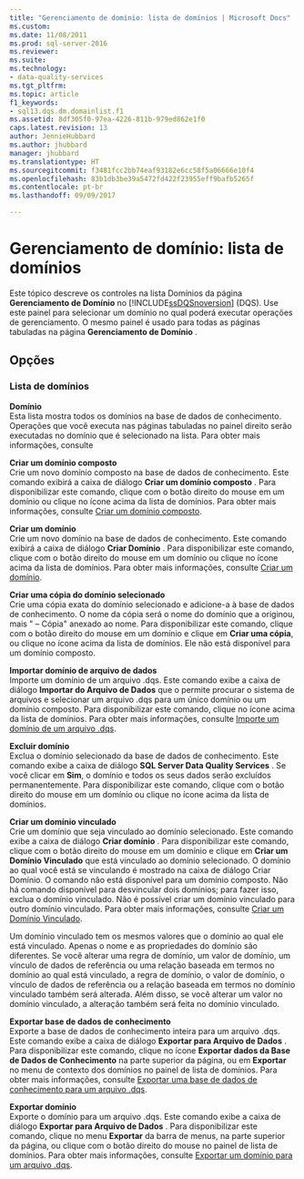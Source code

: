 ```yaml
---
title: "Gerenciamento de domínio: lista de domínios | Microsoft Docs"
ms.custom: 
ms.date: 11/08/2011
ms.prod: sql-server-2016
ms.reviewer: 
ms.suite: 
ms.technology:
- data-quality-services
ms.tgt_pltfrm: 
ms.topic: article
f1_keywords:
- sql13.dqs.dm.domainlist.f1
ms.assetid: 8df305f0-97ea-4226-811b-979ed862e1f0
caps.latest.revision: 13
author: JennieHubbard
ms.author: jhubbard
manager: jhubbard
ms.translationtype: HT
ms.sourcegitcommit: f3481fcc2bb74eaf93182e6cc58f5a06666e10f4
ms.openlocfilehash: 83b1db3be39a5472fd422f23955eff9bafb5265f
ms.contentlocale: pt-br
ms.lasthandoff: 09/09/2017

---
```

# <a name="domain-management-domain-list"></a>Gerenciamento de domínio: lista de domínios
  Este tópico descreve os controles na lista Domínios da página **Gerenciamento de Domínio** no [!INCLUDE[ssDQSnoversion](../includes/ssdqsnoversion-md.md)] (DQS). Use este painel para selecionar um domínio no qual poderá executar operações de gerenciamento. O mesmo painel é usado para todas as páginas tabuladas na página **Gerenciamento de Domínio** .  
  
## <a name="options"></a>Opções  
  
### <a name="domains-list"></a>Lista de domínios  
 **Domínio**  
 Esta lista mostra todos os domínios na base de dados de conhecimento. Operações que você executa nas páginas tabuladas no painel direito serão executadas no domínio que é selecionado na lista. Para obter mais informações, consulte  
  
 **Criar um domínio composto**  
 Crie um novo domínio composto na base de dados de conhecimento. Este comando exibirá a caixa de diálogo **Criar um domínio composto** . Para disponibilizar este comando, clique com o botão direito do mouse em um domínio ou clique no ícone acima da lista de domínios. Para obter mais informações, consulte [Criar um domínio composto](../data-quality-services/create-a-composite-domain.md).  
  
 **Criar um domínio**  
 Crie um novo domínio na base de dados de conhecimento. Este comando exibirá a caixa de diálogo **Criar Domínio** . Para disponibilizar este comando, clique com o botão direito do mouse em um domínio ou clique no ícone acima da lista de domínios. Para obter mais informações, consulte [Criar um domínio](../data-quality-services/create-a-domain.md).  
  
 **Criar uma cópia do domínio selecionado**  
 Crie uma cópia exata do domínio selecionado e adicione-a à base de dados de conhecimento. O nome da cópia será o nome do domínio que a originou, mais " – Cópia" anexado ao nome. Para disponibilizar este comando, clique com o botão direito do mouse em um domínio e clique em **Criar uma cópia**, ou clique no ícone acima da lista de domínios. Ele não está disponível para um domínio composto.  
  
 **Importar domínio de arquivo de dados**  
 Importe um domínio de um arquivo .dqs. Este comando exibe a caixa de diálogo **Importar do Arquivo de Dados** que o permite procurar o sistema de arquivos e selecionar um arquivo .dqs para um único domínio ou um domínio composto. Para disponibilizar este comando, clique no ícone acima da lista de domínios. Para obter mais informações, consulte [Importe um domínio de um arquivo .dqs](../data-quality-services/import-a-domain-from-a-dqs-file.md).  
  
 **Excluir domínio**  
 Exclua o domínio selecionado da base de dados de conhecimento. Este comando exibe a caixa de diálogo **SQL Server Data Quality Services** . Se você clicar em **Sim**, o domínio e todos os seus dados serão excluídos permanentemente. Para disponibilizar este comando, clique com o botão direito do mouse em um domínio ou clique no ícone acima da lista de domínios.  
  
 **Criar um domínio vinculado**  
 Crie um domínio que seja vinculado ao domínio selecionado. Este comando exibe a caixa de diálogo **Criar domínio** . Para disponibilizar este comando, clique com o botão direito do mouse em um domínio e clique em **Criar um Domínio Vinculado** que está vinculado ao domínio selecionado. O domínio ao qual você está se vinculando é mostrado na caixa de diálogo Criar Domínio. O comando não está disponível para um domínio composto. Não há comando disponível para desvincular dois domínios; para fazer isso, exclua o domínio vinculado. Não é possível criar um domínio vinculado para outro domínio vinculado. Para obter mais informações, consulte [Criar um Domínio Vinculado](../data-quality-services/create-a-linked-domain.md).  
  
 Um domínio vinculado tem os mesmos valores que o domínio ao qual ele está vinculado. Apenas o nome e as propriedades do domínio são diferentes. Se você alterar uma regra de domínio, um valor de domínio, um vínculo de dados de referência ou uma relação baseada em termos no domínio ao qual está vinculado, a regra de domínio, o valor de domínio, o vínculo de dados de referência ou a relação baseada em termos no domínio vinculado também será alterada. Além disso, se você alterar um valor no domínio vinculado, a alteração também será feita no domínio vinculado.  
  
 **Exportar base de dados de conhecimento**  
 Exporte a base de dados de conhecimento inteira para um arquivo .dqs. Este comando exibe a caixa de diálogo **Exportar para Arquivo de Dados** . Para disponibilizar este comando, clique no ícone **Exportar dados da Base de Dados de Conhecimento** na parte superior da página, ou em **Exportar** no menu de contexto dos domínios no painel de lista de domínios. Para obter mais informações, consulte [Exportar uma base de dados de conhecimento para um arquivo .dqs](../data-quality-services/export-a-knowledge-base-to-a-dqs-file.md).  
  
 **Exportar domínio**  
 Exporte o domínio para um arquivo .dqs. Este comando exibe a caixa de diálogo **Exportar para Arquivo de Dados** . Para disponibilizar este comando, clique no menu **Exportar** da barra de menus, na parte superior da página, ou clique com o botão direito do mouse no painel de lista de domínios. Para obter mais informações, consulte [Exportar um domínio para um arquivo .dqs](../data-quality-services/export-a-domain-to-a-dqs-file.md).  
  
  
